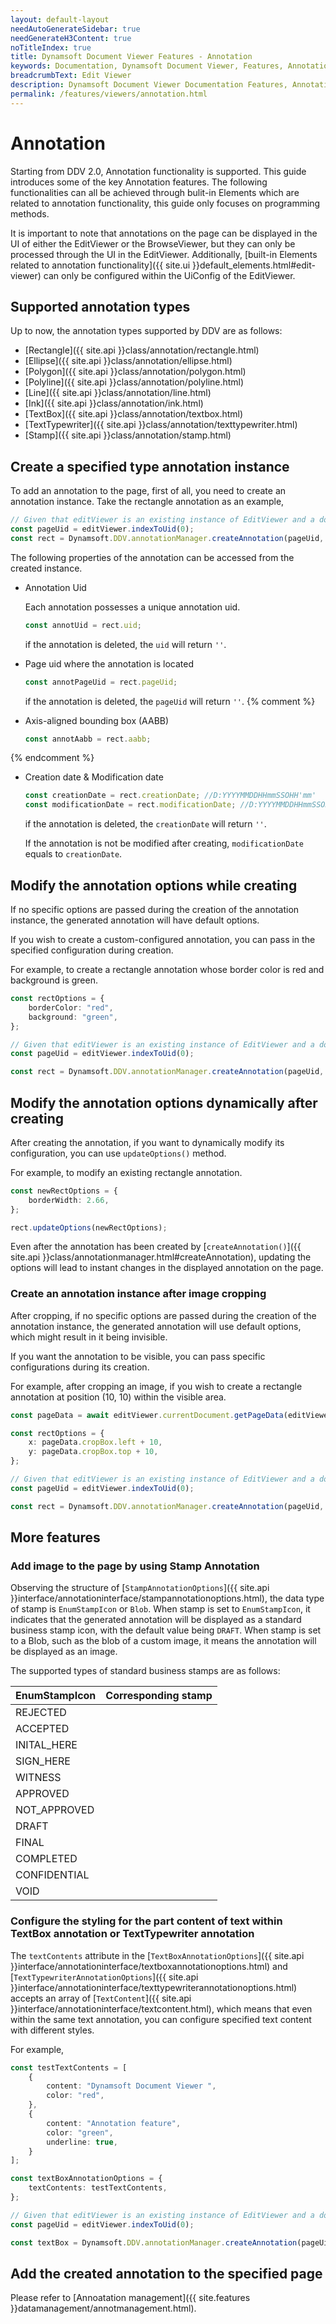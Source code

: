 ```yaml
---
layout: default-layout
needAutoGenerateSidebar: true
needGenerateH3Content: true
noTitleIndex: true
title: Dynamsoft Document Viewer Features - Annotation
keywords: Documentation, Dynamsoft Document Viewer, Features, Annotation
breadcrumbText: Edit Viewer
description: Dynamsoft Document Viewer Documentation Features, Annotation
permalink: /features/viewers/annotation.html
---
```


# Annotation

Starting from DDV 2.0, Annotation functionality is supported. This guide introduces some of the key Annotation features. The following functionalities can all be achieved through bulit-in Elements which are related to annotation functionality, this guide only focuses on programming methods.

It is important to note that annotations on the page can be displayed in the UI of either the EditViewer or the BrowseViewer, but they can only be processed through the UI in the EditViewer. Additionally, [built-in Elements related to annotation functionality]({{ site.ui }}default_elements.html#edit-viewer) can only be configured within the UiConfig of the EditViewer.

## Supported annotation types

Up to now, the annotation types supported by DDV are as follows:

- [Rectangle]({{ site.api }}class/annotation/rectangle.html)
- [Ellipse]({{ site.api }}class/annotation/ellipse.html)
- [Polygon]({{ site.api }}class/annotation/polygon.html)
- [Polyline]({{ site.api }}class/annotation/polyline.html)
- [Line]({{ site.api }}class/annotation/line.html)
- [Ink]({{ site.api }}class/annotation/ink.html)
- [TextBox]({{ site.api }}class/annotation/textbox.html)
- [TextTypewriter]({{ site.api }}class/annotation/texttypewriter.html)
- [Stamp]({{ site.api }}class/annotation/stamp.html)

## Create a specified type annotation instance

To add an annotation to the page, first of all, you need to create an annotation instance. Take the rectangle annotation as an example,

```typescript
// Given that editViewer is an existing instance of EditViewer and a document is currently open.
const pageUid = editViewer.indexToUid(0);
const rect = Dynamsoft.DDV.annotationManager.createAnnotation(pageUid, "rectangle"); // Create a default Rectangle annotation instance.
```

The following properties of the annotation can be accessed from the created instance.

- Annotation Uid
    
    Each annotation possesses a unique annotation uid. 
    
    ```typescript
    const annotUid = rect.uid;
    ```

    if the annotation is deleted, the `uid` will return `''`.

- Page uid where the annotation is located

    ```typescript
    const annotPageUid = rect.pageUid;
    ```

    if the annotation is deleted, the `pageUid` will return `''`.
{% comment %}

- Axis-aligned bounding box (AABB)

    ```typescript
    const annotAabb = rect.aabb;
    ```
{% endcomment %}

- Creation date & Modification date

    ```typescript
    const creationDate = rect.creationDate; //D:YYYYMMDDHHmmSSOHH'mm'
    const modificationDate = rect.modificationDate; //D:YYYYMMDDHHmmSSOHH'mm'
    ```

    if the annotation is deleted, the `creationDate` will return `''`.

    If the annotation is not be modified after creating, `modificationDate` equals to `creationDate`.

## Modify the annotation options while creating

If no specific options are passed during the creation of the annotation instance, the generated annotation will have default options.

If you wish to create a custom-configured annotation, you can pass in the specified configuration during creation.

For example, to create a rectangle annotation whose border color is red and background is green.

```typescript
const rectOptions = {
    borderColor: "red",
    background: "green",
};

// Given that editViewer is an existing instance of EditViewer and a document is currently open.
const pageUid = editViewer.indexToUid(0);

const rect = Dynamsoft.DDV.annotationManager.createAnnotation(pageUid, "rectangle", rectOptions);
```

## Modify the annotation options dynamically after creating

After creating the annotation, if you want to dynamically modify its configuration, you can use `updateOptions()` method.

For example, to modify an existing rectangle annotation. 

```typescript
const newRectOptions = {
    borderWidth: 2.66,
};

rect.updateOptions(newRectOptions);
```

Even after the annotation has been created by [`createAnnotation()`]({{ site.api }}class/annotationmanager.html#createAnnotation), updating the options will lead to instant changes in the displayed annotation on the page.

### Create an annotation instance after image cropping

After cropping, if no specific options are passed during the creation of the annotation instance, the generated annotation will use default options, which might result in it being invisible.

If you want the annotation to be visible, you can pass specific configurations during its creation.

For example, after cropping an image, if you wish to create a rectangle annotation at position (10, 10) within the visible area.

```typescript
const pageData = await editViewer.currentDocument.getPageData(editViewer.getCurrentPageUid());

const rectOptions = {
    x: pageData.cropBox.left + 10,
    y: pageData.cropBox.top + 10,
};

// Given that editViewer is an existing instance of EditViewer and a document is currently open.
const pageUid = editViewer.indexToUid(0);

const rect = Dynamsoft.DDV.annotationManager.createAnnotation(pageUid, "rectangle", rectOptions);
```

## More features

### Add image to the page by using Stamp Annotation

Observing the structure of [`StampAnnotationOptions`]({{ site.api }}interface/annotationinterface/stampannotationoptions.html), the data type of stamp is `EnumStampIcon` or `Blob`. When stamp is set to `EnumStampIcon`, it indicates that the generated annotation will be displayed as a standard business stamp icon, with the default value being `DRAFT`. When stamp is set to a Blob, such as the blob of a custom image, it means the annotation will be displayed as an image.


The supported types of standard business stamps are as follows:

| EnumStampIcon | Corresponding stamp |
| ------------- | ------------------- |
| REJECTED      |                     |
| ACCEPTED      |                     |
| INITAL_HERE   |                     |
| SIGN_HERE     |                     |
| WITNESS       |                     |
| APPROVED      |                     |
| NOT_APPROVED  |                     |
| DRAFT         |                     |
| FINAL         |                     |
| COMPLETED     |                     |
| CONFIDENTIAL  |                     |
| VOID          |                     |


### Configure the styling for the part content of text within TextBox annotation or TextTypewriter annotation

The `textContents` attribute in the [`TextBoxAnnotationOptions`]({{ site.api }}interface/annotationinterface/textboxannotationoptions.html) and [`TextTypewriterAnnotationOptions`]({{ site.api }}interface/annotationinterface/texttypewriterannotationoptions.html) accepts an array of [`TextContent`]({{ site.api }}interface/annotationinterface/textcontent.html), which means that even within the same text annotation, you can configure specified text content with different styles.

For example,

```typescript
const testTextContents = [
    {
        content: "Dynamsoft Document Viewer ",
        color: "red",
    },
    {
        content: "Annotation feature",
        color: "green",
        underline: true,
    }
];

const textBoxAnnotationOptions = {
    textContents: testTextContents,
};

// Given that editViewer is an existing instance of EditViewer and a document is currently open.
const pageUid = editViewer.indexToUid(0);

const textBox = Dynamsoft.DDV.annotationManager.createAnnotation(pageUid, "textBox", textBoxAnnotationOptions);
```

## Add the created annotation to the specified page

Please refer to [Annoatation management]({{ site.features }}datamanagement/annotmanagement.html).